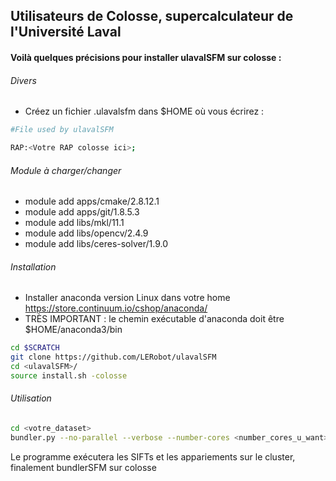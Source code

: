 Utilisateurs de Colosse, supercalculateur de l'Université Laval
--------------------------------------------------------------------------------------

#### Voilà quelques précisions pour installer ulavalSFM sur colosse :

###### Divers

- Créez un fichier .ulavalsfm dans $HOME où vous écrirez :

```Bash
#File used by ulavalSFM

RAP:<Votre RAP colosse ici>;
```

###### Module à charger/changer

- module add apps/cmake/2.8.12.1
- module add apps/git/1.8.5.3
- module add libs/mkl/11.1
- module add libs/opencv/2.4.9
- module add libs/ceres-solver/1.9.0

###### Installation

- Installer anaconda version Linux dans votre home https://store.continuum.io/cshop/anaconda/
- TRÈS IMPORTANT : le chemin exécutable d'anaconda doit être $HOME/anaconda3/bin

```Bash
cd $SCRATCH
git clone https://github.com/LERobot/ulavalSFM
cd <ulavalSFM>/
source install.sh -colosse
```

###### Utilisation

```Bash
cd <votre_dataset>
bundler.py --no-parallel --verbose --number-cores <number_cores_u_want> --cluster --walltime <walltime_u_want>
```
Le programme exécutera les SIFTs et les appariements sur le cluster, finalement bundlerSFM sur colosse


